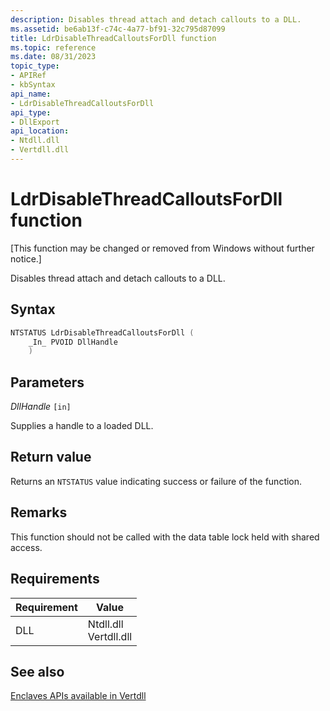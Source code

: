 ```yaml
---
description: Disables thread attach and detach callouts to a DLL.
ms.assetid: be6ab13f-c74c-4a77-bf91-32c795d87099
title: LdrDisableThreadCalloutsForDll function
ms.topic: reference
ms.date: 08/31/2023
topic_type: 
- APIRef
- kbSyntax
api_name: 
- LdrDisableThreadCalloutsForDll
api_type: 
- DllExport
api_location: 
- Ntdll.dll
- Vertdll.dll
---
```


# LdrDisableThreadCalloutsForDll function

\[This function may be changed or removed from Windows without further notice.\]

Disables thread attach and detach callouts to a DLL.

## Syntax

```cpp
NTSTATUS LdrDisableThreadCalloutsForDll (
    _In_ PVOID DllHandle
    )
```

## Parameters

*DllHandle* `[in]`

Supplies a handle to a loaded DLL.

## Return value

Returns an `NTSTATUS` value indicating success or failure of the function.

## Remarks

This function should not be called with the data table lock held with shared access.

## Requirements

| Requirement | Value |
|----------------|-------------------------------------|
| DLL | Ntdll.dll<br>Vertdll.dll |

## See also

[Enclaves APIs available in Vertdll](../Enclaves/enclaves-available-in-vertdll.md)
